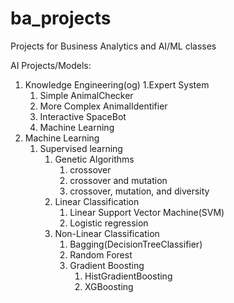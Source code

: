 # ba_projects
Projects for Business Analytics and AI/ML classes

AI Projects/Models:

1. Knowledge Engineering(og)
   1.Expert System
      1. Simple AnimalChecker
      2. More Complex AnimalIdentifier
      3. Interactive SpaceBot
      4. Machine Learning
2. Machine Learning
   1. Supervised learning
      1. Genetic Algorithms
         1. crossover
         2. crossover and mutation
         3. crossover, mutation, and diversity
      2. Linear Classification
         1. Linear Support Vector Machine(SVM)
         2. Logistic regression 
      3. Non-Linear Classification
         1. Bagging(DecisionTreeClassifier) 
         2. Random Forest
         3. Gradient Boosting
            1. HistGradientBoosting
            2. XGBoosting